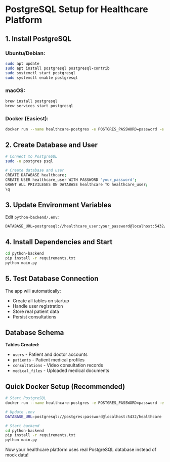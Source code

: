 # PostgreSQL Setup for Healthcare Platform

## 1. Install PostgreSQL

### Ubuntu/Debian:
```bash
sudo apt update
sudo apt install postgresql postgresql-contrib
sudo systemctl start postgresql
sudo systemctl enable postgresql
```

### macOS:
```bash
brew install postgresql
brew services start postgresql
```

### Docker (Easiest):
```bash
docker run --name healthcare-postgres -e POSTGRES_PASSWORD=password -e POSTGRES_DB=healthcare -p 5432:5432 -d postgres:15
```

## 2. Create Database and User

```bash
# Connect to PostgreSQL
sudo -u postgres psql

# Create database and user
CREATE DATABASE healthcare;
CREATE USER healthcare_user WITH PASSWORD 'your_password';
GRANT ALL PRIVILEGES ON DATABASE healthcare TO healthcare_user;
\q
```

## 3. Update Environment Variables

Edit `python-backend/.env`:
```
DATABASE_URL=postgresql://healthcare_user:your_password@localhost:5432/healthcare
```

## 4. Install Dependencies and Start

```bash
cd python-backend
pip install -r requirements.txt
python main.py
```

## 5. Test Database Connection

The app will automatically:
- Create all tables on startup
- Handle user registration
- Store real patient data
- Persist consultations

## Database Schema

**Tables Created:**
- `users` - Patient and doctor accounts
- `patients` - Patient medical profiles
- `consultations` - Video consultation records
- `medical_files` - Uploaded medical documents

## Quick Docker Setup (Recommended)

```bash
# Start PostgreSQL
docker run --name healthcare-postgres -e POSTGRES_PASSWORD=password -e POSTGRES_DB=healthcare -p 5432:5432 -d postgres:15

# Update .env
DATABASE_URL=postgresql://postgres:password@localhost:5432/healthcare

# Start backend
cd python-backend
pip install -r requirements.txt
python main.py
```

Now your healthcare platform uses real PostgreSQL database instead of mock data!